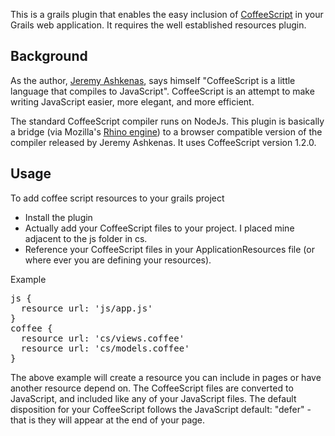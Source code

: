 This is a grails plugin that enables the easy inclusion of [CoffeeScript](https://github.com/jashkenas/coffee-script) in your Grails web application. 
It requires the well established resources plugin.

## Background
As the author, [Jeremy Ashkenas](https://github.com/jashkenas), says himself "CoffeeScript is a little language that compiles to JavaScript". CoffeeScript is an attempt to make writing JavaScript easier, more elegant, and more efficient. 
 
The standard CoffeeScript compiler runs on NodeJs. This plugin is basically a bridge (via Mozilla's [Rhino engine](https://github.com/mozilla/rhino)) to a browser compatible version of the compiler released by Jeremy Ashkenas. It uses CoffeeScript version 1.2.0.

## Usage
To add coffee script resources to your grails project

* Install the plugin
* Actually add your CoffeeScript files to your project. I placed mine adjacent to the js folder in cs.
* Reference your CoffeeScript files in your ApplicationResources file (or where ever you are defining your resources).

Example
<pre>
js {
  resource url: 'js/app.js'
}
coffee {
  resource url: 'cs/views.coffee'
  resource url: 'cs/models.coffee'
}
</pre>
The above example will create a resource you can include in pages or have another resource depend on. The CoffeeScript files are converted
to JavaScript, and included like any of your JavaScript files. The default disposition for your CoffeeScript follows the JavaScript default: "defer" -  that is they will appear at the end of your page.
